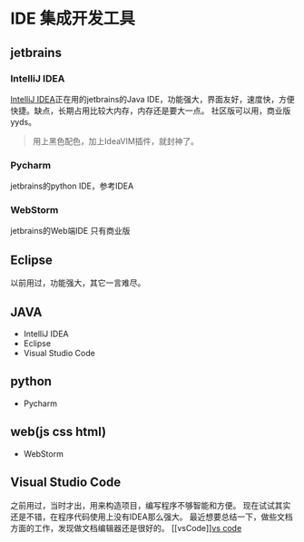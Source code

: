 # IDE 集成开发工具
## jetbrains
### IntelliJ IDEA 
[IntelliJ IDEA](IDEA.md)正在用的jetbrains的Java IDE，功能强大，界面友好，速度快，方便快捷。缺点，长期占用比较大内存，内存还是要大一点。
社区版可以用，商业版yyds。
> 用上黑色配色，加上IdeaVIM插件，就封神了。

### Pycharm
jetbrains的python IDE，参考IDEA

### WebStorm
jetbrains的Web端IDE
只有商业版

## Eclipse
以前用过，功能强大，其它一言难尽。

## JAVA
* IntelliJ IDEA
* Eclipse
* Visual Studio Code

## python
* Pycharm

## web(js css html)
* WebStorm

## Visual Studio Code
之前用过，当时才出，用来构造项目，编写程序不够智能和方便。
现在试试其实还是不错，在程序代码使用上没有IDEA那么强大。
最近想要总结一下，做些文档方面的工作，发现做文档编辑器还是很好的。
[[vsCode]][vs code](vsCode.md)
